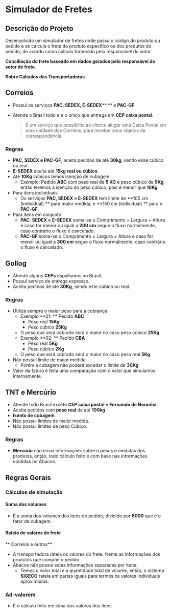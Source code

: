 # Simulador de Fretes

## Descrição do Projeto

Desenvolvido um simulador de fretes onde passa o código do produto ou pedido e se calcula o frete do produto específico ou dos produtos do pedido, de acordo como calculo fornecido pelo responsável do setor.

**Conciliação do frete baseado em dados gerados pelo responsável do setor de frete**.

**Sobre Cálculos das Transportadoras**

## Correios

* Possui os serviços **PAC, SEDEX, E-SEDEX**_** **_ e **PAC-GF**.
* Atende o Brasil todo e é o único que entrega em **CEP caixa postal**.

  > É um serviço que possibilita ao cliente alugar uma Caixa Postal em uma unidade dos Correios, para receber seus objetos de correspondência.

### Regras

* **PAC, SEDEX e PAC-GF**, aceita pedidos de até **30kg**, sendo esse cúbico ou real.
* **E-SEDEX** aceita até **15kg real ou cúbico**.
* Até **10Kg** cúbicos temos isenção de cubagem:
  * Exemplo: Pedido **ABC** com peso real de **5 KG** e peso cúbico de **9Kg**; então teremos a isenção do peso cúbico, pois é menor que **10Kg**.
* Para itens individuais
  * Os serviços **PAC, SEDEX** e **E-SEDEX** tem limite de **105 cm \(individual\) ** para maior medida, e **150 cm \(individual\) ** para o **PAC-GF**.
* Para itens em conjunto
  * **PAC**, **SEDEX** e **E-SEDEX** soma-se o Comprimento + Largura + Altura e caso for menor ou igual a **200 cm** segue o fluxo normalmente, caso contrário o fluxo é cancelado.
  * **PAC-GF** soma-se o Comprimento + Largura + Altura e caso for menor ou igual a **300 cm** segue o fluxo normalmente, caso contrário o fluxo é cancelado.

## Gollog

* Atende alguns **CEPs** espalhados no Brasil.
* Possui serviço de entrega expresso.
* Aceita pedidos de até **30Kg**, sendo este cúbico ou real.

### Regras

* Utiliza sempre o maior peso para a cobrança.
  * Exemplo **01: ** Pedido **ABC**
    * Peso real **15Kg**
    * Peso cúbico **25Kg**
  * O peso que será cobrado será o maior no caso peso cúbico **25Kg**
  * Exemplo **02: ** Pedido **CBA**
    * Peso real **5Kg**
    * Peso cúbico **2Kg**
  * O peso que será cobrado será o maior no caso peso real **5Kg**
* Não possui limite de maior medida
  * Porém a cubagem não poderá exceder o limite de **30Kg**.
* Valor da fatura e feita uma comparação com o valor que simulamos internamente.

## TNT e Mercúrio

* Atende todo Brasil exceto **CEP caixa postal** e **Fernando de Noronha**.
* Aceita pedidos com **peso real** de até **100kg**
* **Isento de cubagem**.
* Não possui limites de maior medida.
* Não possui limites de peso Cúbico.

### Regras

* **Mercúrio** não envia informações sobre o pesos e medidas dos produtos, então, todo cálculo feito é com base nas informações contidas no Ábacos.

## Regras Gerais

### Cálculos de simulação

#### Soma dos volumes

* É a soma dos volumes dos itens do pedido, dividido por **6000** que é o fator de cubagem.

#### Rateio de valores do frete

** Correios e outros**

* A transportadora rateia os valores do frete, frente as informações dos produtos que compõe o pedido.
* Ábacos não possui estas informações separadas por itens.
  * Temos o valor total e a quantidade total de volume, então, o sistema **SIGECO** rateia em partes iguais para termos os valores individuais aproximados.

### Ad-valorem

* É o cálculo feito em cima dos valores dos itens

